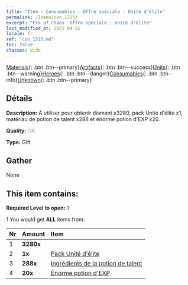 ```yaml
---
title: "Item - Consumables - Offre spéciale : Unité d'élite"
permalink: /Items/con_1515/
excerpt: "Era of Chaos  Offre spéciale : Unité d'élite"
last_modified_at: 2021-04-21
locale: fr
ref: "con_1515.md"
toc: false
classes: wide
---
```

 [Materials](/fr/Items/){: .btn .btn--primary}[Artifacts](/fr/Items/Artifacts/){: .btn .btn--success}[Units](/fr/Items/Units/){: .btn .btn--warning}[Heroes](/fr/Items/Heroes/){: .btn .btn--danger}[Consumables](/fr/Items/Consumables/){: .btn .btn--info}[Unknown](/fr/Items/Unknown/){: .btn .btn--primary}

## Détails
 **Description:** À utiliser pour obtenir diamant x3280, pack Unité d'élite x1, matériau de potion de talent x288 et énorme potion d'EXP x20.

 **Quality:** <span style="color: #DA70D6">OK</span>

 **Type:** Gift

## Gather

  None

## This item contains:

 **Required Level to open:** 1

 1 You would get **ALL** items  from:

  | Nr | Amount |     Item    |
  |:---|:-------|:------------|
  | 1 |  **3280x** | <i class="fas fa-gem"/> |  | 
  | 2 |  **1x** | [Pack Unité d'élite](/fr/Items/con_1361/) |  | 
  | 3 |  **288x** | [Ingrédients de la potion de talent](/fr/Items/con_1120/) |  | 
  | 4 |  **20x** | [Énorme potion d'EXP](/fr/Items/con_703/) |  | 
